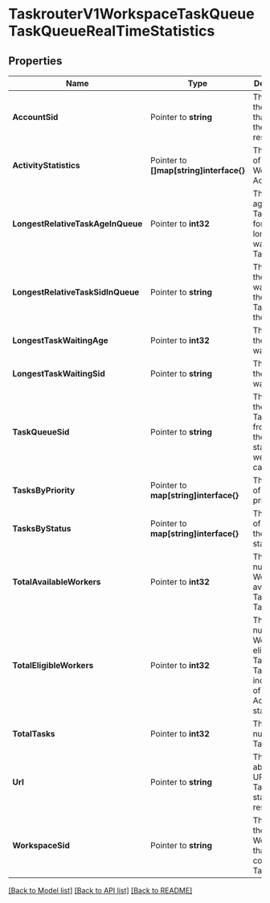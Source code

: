 # TaskrouterV1WorkspaceTaskQueueTaskQueueRealTimeStatistics

## Properties

Name | Type | Description | Notes
------------ | ------------- | ------------- | -------------
**AccountSid** | Pointer to **string** | The SID of the Account that created the resource |
**ActivityStatistics** | Pointer to **[]map[string]interface{}** | The number of current Workers by Activity |
**LongestRelativeTaskAgeInQueue** | Pointer to **int32** | The relative age in the TaskQueue for the longest waiting Task. |
**LongestRelativeTaskSidInQueue** | Pointer to **string** | The SID of the Task waiting in the TaskQueue the longest. |
**LongestTaskWaitingAge** | Pointer to **int32** | The age of the longest waiting Task |
**LongestTaskWaitingSid** | Pointer to **string** | The SID of the longest waiting Task |
**TaskQueueSid** | Pointer to **string** | The SID of the TaskQueue from which these statistics were calculated |
**TasksByPriority** | Pointer to **map[string]interface{}** | The number of Tasks by priority |
**TasksByStatus** | Pointer to **map[string]interface{}** | The number of Tasks by their current status |
**TotalAvailableWorkers** | Pointer to **int32** | The total number of Workers available for Tasks in the TaskQueue |
**TotalEligibleWorkers** | Pointer to **int32** | The total number of Workers eligible for Tasks in the TaskQueue, independent of their Activity state |
**TotalTasks** | Pointer to **int32** | The total number of Tasks |
**Url** | Pointer to **string** | The absolute URL of the TaskQueue statistics resource |
**WorkspaceSid** | Pointer to **string** | The SID of the Workspace that contains the TaskQueue |

[[Back to Model list]](../README.md#documentation-for-models) [[Back to API list]](../README.md#documentation-for-api-endpoints) [[Back to README]](../README.md)


